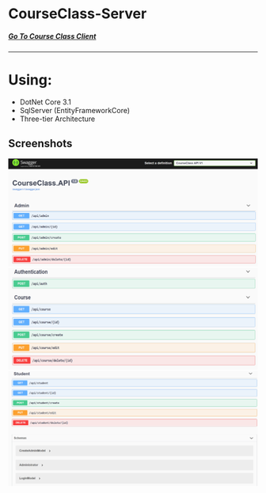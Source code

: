 # CourseClass-Server

##### [Go To Course Class Client](https://github.com/JonathanDarmon/CourseClass-Client "Client Side")
___

# Using:
  * DotNet Core 3.1
  * SqlServer (EntityFrameworkCore)
  * Three-tier Architecture
  
## Screenshots
![Screenshot](Captur.png)
![Screenshot](Captur1.png)
![Screenshot](Captur2.png)
